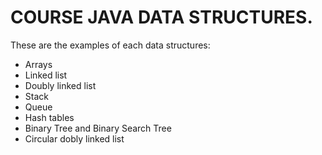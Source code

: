 # COURSE JAVA DATA STRUCTURES.

These are the examples of each data structures:

- Arrays
- Linked list
- Doubly linked list
- Stack
- Queue
- Hash tables
- Binary Tree and Binary Search Tree
- Circular dobly linked list